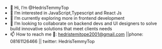 - 👋 Hi, I’m @HedrisTemmyTop
- 👀 I’m interested in JavaScript,Typescript and React Js
-  🌱 I’m currently exploring more in frontend development
- 💞️ I’m looking to collaborate on backend devs and UI designers to solve build innovative solutions that meet clients needs
- 📫 How to reach me 📧: hedristemitope2001@gmail.com ||phone: 08161126466 || twitter: HedrisTemmyTop

<!---
HedrisTemmyTop/HedrisTemmyTop is a ✨ special ✨ repository because its `README.md` (this file) appears on your GitHub profile.
You can click the Preview link to take a look at your changes.
--->
